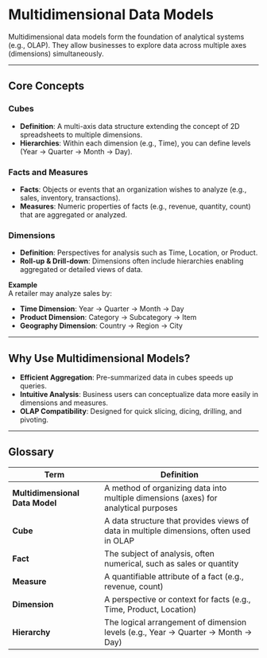 # Multidimensional Data Models

Multidimensional data models form the foundation of analytical systems (e.g., OLAP). They allow businesses to explore data across multiple axes (dimensions) simultaneously.

---

## Core Concepts

### Cubes
- **Definition**: A multi-axis data structure extending the concept of 2D spreadsheets to multiple dimensions.  
- **Hierarchies**: Within each dimension (e.g., Time), you can define levels (Year → Quarter → Month → Day).

### Facts and Measures
- **Facts**: Objects or events that an organization wishes to analyze (e.g., sales, inventory, transactions).  
- **Measures**: Numeric properties of facts (e.g., revenue, quantity, count) that are aggregated or analyzed.

### Dimensions
- **Definition**: Perspectives for analysis such as Time, Location, or Product.  
- **Roll-up & Drill-down**: Dimensions often include hierarchies enabling aggregated or detailed views of data.

**Example**  
A retailer may analyze sales by:
- **Time Dimension**: Year → Quarter → Month → Day  
- **Product Dimension**: Category → Subcategory → Item  
- **Geography Dimension**: Country → Region → City

---

## Why Use Multidimensional Models?
- **Efficient Aggregation**: Pre-summarized data in cubes speeds up queries.  
- **Intuitive Analysis**: Business users can conceptualize data more easily in dimensions and measures.  
- **OLAP Compatibility**: Designed for quick slicing, dicing, drilling, and pivoting.

---

## Glossary

| **Term**                   | **Definition**                                                                                     |
|----------------------------|---------------------------------------------------------------------------------------------------|
| **Multidimensional Data Model** | A method of organizing data into multiple dimensions (axes) for analytical purposes        |
| **Cube**                   | A data structure that provides views of data in multiple dimensions, often used in OLAP          |
| **Fact**                   | The subject of analysis, often numerical, such as sales or quantity                               |
| **Measure**                | A quantifiable attribute of a fact (e.g., revenue, count)                                         |
| **Dimension**              | A perspective or context for facts (e.g., Time, Product, Location)                                |
| **Hierarchy**              | The logical arrangement of dimension levels (e.g., Year → Quarter → Month → Day)                 |